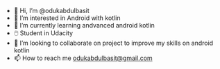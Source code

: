 - 👋 Hi, I’m @odukabdulbasit
- 👀 I’m interested in Android with kotlin
- 🌱 I’m currently learning andvanced android kotlin 
- 🖱️  Student in Udacity
- 💞️ I’m looking to collaborate on project to improve my skills on android kotlin
- 📫 How to reach me odukabdulbasit@gmail.com

<!---
odukabdulbasit/odukabdulbasit is a ✨ special ✨ repository because its `README.md` (this file) appears on your GitHub profile.
You can click the Preview link to take a look at your changes.
--->
